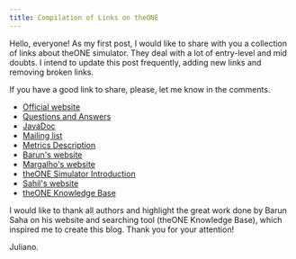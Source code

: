 ```yaml
---
title: Compilation of Links on theONE
---
```


Hello, everyone! 
As my first post, I would like to share with you a collection of links about theONE simulator.
They deal with a lot of entry-level and mid doubts. I intend to update this post frequently, adding new links and removing broken links.

If you have a good link to share, please, let me know in the comments.

- [Official website](http://www.netlab.tkk.fi/tutkimus/dtn/theone/)
- [Questions and Answers](http://www.netlab.tkk.fi/tutkimus/dtn/theone/qa.html)
- [JavaDoc](http://www.netlab.tkk.fi/tutkimus/dtn/theone/javadoc_v141/)
- [Mailing list](https://www.netlab.tkk.fi/mailman/listinfo/theone)
- [Metrics Description](http://agoes.web.id/metric-description-from-simulator/)
- [Barun's website](http://delay-tolerant-networks.blogspot.com.br/)
- [Margalho's website](http://www.margalho.pro.br/subsites/theone.html)
- [theONE Simulator Introduction](http://one-simuator-for-beginners.blogspot.in/2013/08/one-simulator-introduction.html)
- [Sahil's website](https://sites.google.com/site/sahilgupta221231/file-cabinet)
- [theONE Knowledge Base](https://theonekb-barunsaha.rhcloud.com/)

I would like to thank all authors and highlight the great work done by Barun Saha on his website and searching tool (theONE Knowledge Base), which inspired me to create this blog. Thank you for your attention!
	
Juliano.
